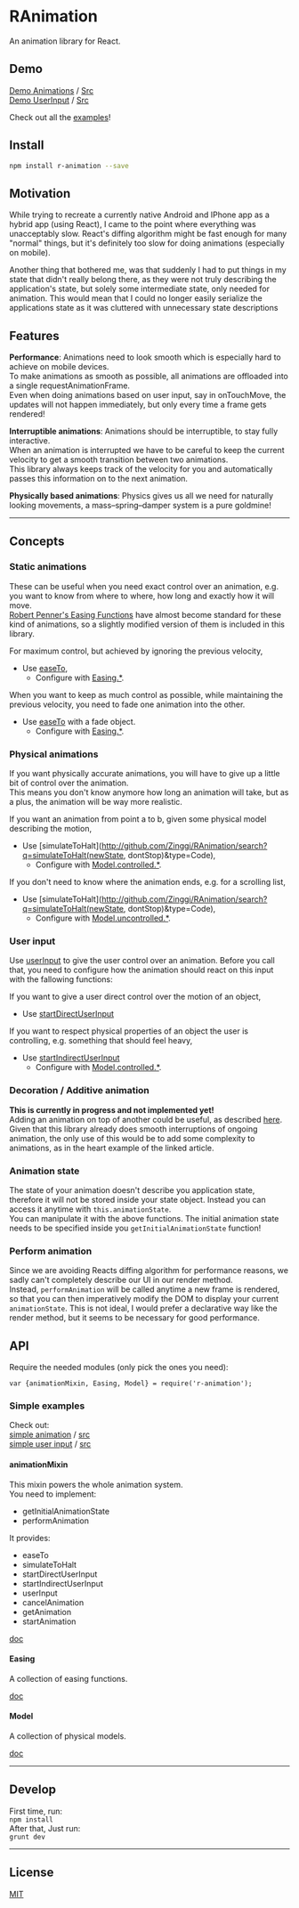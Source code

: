 # RAnimation

An animation library for React.

## Demo

[Demo Animations](http://zinggi.github.io/RAnimation/DemoExample.html) / [Src](examples/DemoExample.jsx)  
[Demo UserInput](http://zinggi.github.io/RAnimation/UserInput.html) / [Src](examples/UserInput.jsx)  

Check out all the [examples](examples)!

## Install

```sh
npm install r-animation --save
```

## Motivation

While trying to recreate a currently native Android and IPhone app as a hybrid app (using React),
I came to the point where everything was unacceptably slow.
React's diffing algorithm might be fast enough for many "normal" things, but it's definitely too slow for doing animations (especially on mobile).

Another thing that bothered me, was that suddenly I had to put things in my state that didn't really belong there, as they were not truly describing the application's state, but solely some intermediate state, only needed for animation. This would mean that I could no longer easily serialize the applications state as it was cluttered with unnecessary state descriptions

## Features

**Performance**: Animations need to look smooth which is especially hard to achieve on mobile devices.  
To make animations as smooth as possible, all animations are offloaded into a single requestAnimationFrame.  
Even when doing animations based on user input, say in onTouchMove, the updates will not happen immediately, but only every time a frame gets rendered!

**Interruptible animations**: Animations should be interruptible, to stay fully interactive.  
When an animation is interrupted we have to be careful to keep the current velocity to get a smooth transition between two animations.  
This library always keeps track of the velocity for you and automatically passes this information on to the next animation.

**Physically based animations**: Physics gives us all we need for naturally looking movements, a mass–spring–damper system is a pure goldmine!


****

## Concepts

### Static animations

These can be useful when you need exact control over an animation, e.g. you want to know from where to where, how long and exactly how it will move.  
[Robert Penner's Easing Functions](http://www.robertpenner.com/easing/) have almost become standard for these kind of animations, so a slightly modified version of them is included in this library.  

For maximum control, but achieved by ignoring the previous velocity,  
 * Use [easeTo](http://github.com/Zinggi/RAnimation/search?q=easeTo(newState)&type=Code),  
	* Configure with [Easing.*](#Easing).

When you want to keep as much control as possible, while maintaining the previous velocity, you need to fade one animation into the other.  
 * Use [easeTo](http://github.com/Zinggi/RAnimation/search?q=easeTo(newState)&type=Code) with a fade object.  
	* Configure with [Easing.*](#Easing).

### Physical animations

If you want physically accurate animations, you will have to give up a little bit of control over the animation.  
This means you don't know anymore how long an animation will take, but as a plus, the animation will be way more realistic.  

If you want an animation from point a to b, given some physical model describing the motion,  
 * Use [simulateToHalt](http://github.com/Zinggi/RAnimation/search?q=simulateToHalt(newState, dontStop)&type=Code),  
    * Configure with [Model.controlled.*](#Model).

If you don't need to know where the animation ends, e.g. for a scrolling list,  
 * Use [simulateToHalt](http://github.com/Zinggi/RAnimation/search?q=simulateToHalt(newState, dontStop)&type=Code),  
	* Configure with [Model.uncontrolled.*](#Model).

### User input

Use [userInput](http://github.com/Zinggi/RAnimation/search?q=userInput(newState)&type=Code) to give the user control over an animation.
Before you call that, you need to configure how the animation should react on this input with the fallowing functions:  

If you want to give a user direct control over the motion of an object,
 * Use [startDirectUserInput](http://github.com/Zinggi/RAnimation/search?q=startDirectUserInput(startState)&type=Code)

If you want to respect physical properties of an object the user is controlling, e.g. something that should feel heavy,  
 * Use [startIndirectUserInput](http://github.com/Zinggi/RAnimation/search?q=startIndirectUserInput(newState)&type=Code)
 	* Configure with [Model.controlled.*](#Model).

### Decoration / Additive animation
**This is currently in progress and not implemented yet!**  
Adding an animation on top of another could be useful, as described [here](http://ronnqvi.st/multiple-animations/).
Given that this library already does smooth interruptions of ongoing animation, the only use of this would be to add some complexity to animations, as in the heart example of the linked article.

### Animation state
The state of your animation doesn't describe you application state, therefore it will not be stored inside your state object.
Instead you can access it anytime with `this.animationState`.  
You can manipulate it with the above functions.
The initial animation state needs to be specified inside you `getInitialAnimationState` function!

### Perform animation
Since we are avoiding Reacts diffing algorithm for performance reasons, we sadly can't completely describe our UI in our render method.  
Instead, `performAnimation` will be called anytime a new frame is rendered, so that you can then imperatively modify the DOM to display your current `animationState`. This is not ideal, I would prefer a declarative way like the render method, but it seems to be necessary for good performance.


## API

Require the needed modules (only pick the ones you need):
```JS
var {animationMixin, Easing, Model} = require('r-animation');
```

### Simple examples
Check out:  
[simple animation](http://zinggi.github.io/RAnimation/SimpleDemo.html) / [src](examples/SimpleDemo.jsx)  
[simple user input](http://zinggi.github.io/RAnimation/SimpleUserInput.html) / [src](examples/SimpleUserInput.jsx)

#### animationMixin
This mixin powers the whole animation system.  
You need to implement:
 * getInitialAnimationState
 * performAnimation

It provides:  
 * easeTo
 * simulateToHalt
 * startDirectUserInput
 * startIndirectUserInput
 * userInput
 * cancelAnimation
 * getAnimation
 * startAnimation

[doc](src/animation/animationMixin.jsx)

#### Easing
A collection of easing functions.

[doc](src/animation/easing.jsx)

#### Model
A collection of physical models.

[doc](src/animation/model.jsx)

---
## Develop

First time, run:  
`npm install`  
After that, Just run:  
`grunt dev`

---
## License

[MIT](LICENSE)
